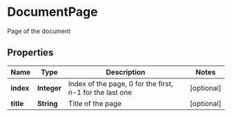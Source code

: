 

# DocumentPage

Page of the document

## Properties

| Name | Type | Description | Notes |
|------------ | ------------- | ------------- | -------------|
|**index** | **Integer** | Index of the page, 0 for the first, n-1 for the last one |  [optional] |
|**title** | **String** | Title of the page |  [optional] |



